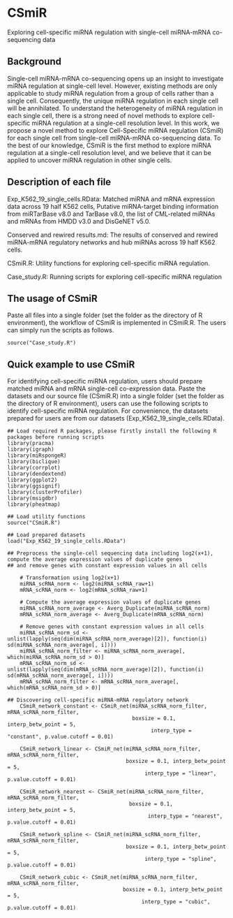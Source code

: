 # CSmiR
Exploring cell-specific miRNA regulation with single-cell miRNA-mRNA co-sequencing data

## Background
Single-cell miRNA-mRNA co-sequencing opens up an insight to investigate miRNA regulation at single-cell level. However, existing methods are only applicable to study miRNA regulation from a group of cells rather than a single cell. Consequently, the unique miRNA regulation in each single cell will be annihilated. To understand the heterogeneity of miRNA regulation in each single cell, there is a strong need of novel methods to explore cell-specific miRNA regulation at a single-cell resolution level. In this work, we propose a novel method to explore Cell-Specific miRNA regulation (CSmiR) for each single cell from single-cell miRNA-mRNA co-sequencing data. To the best of our knowledge, CSmiR is the first method to explore miRNA regulation at a single-cell resolution level, and we believe that it can be applied to uncover miRNA regulation in other single cells.

## Description of each file
Exp_K562_19_single_cells.RData: Matched miRNA and mRNA expression data across 19 half K562 cells, Putative miRNA-target binding information from miRTarBase v8.0 and TarBase v8.0, the list of CML-related miRNAs and mRNAs from HMDD v3.0 and DisGeNET v5.0.

Conserved and rewired results.md: The results of conserved and rewired miRNA-mRNA regulatory networks and hub miRNAs across 19 half K562 cells.

CSmiR.R: Utility functions for exploring cell-specific miRNA regulation.

Case_study.R: Running scripts for exploring cell-specific miRNA regulation

## The usage of CSmiR
Paste all files into a single folder (set the folder as the directory of R environment), the workflow of CSmiR is implemented in CSmiR.R. The users can simply run the scripts as follows.

```{r echo=FALSE, results='hide', message=FALSE}
source("Case_study.R")
```
## Quick example to use CSmiR
For identifying cell-specific miRNA regulation, users should prepare matched miRNA and mRNA single-cell co-expression data. Paste the datasets and our source file (CSmiR.R) into a single folder (set the folder as the directory of R environment), users can use the following scripts to identify cell-specific miRNA regulation. For convenience, the datasets prepared for users are from our datasets (Exp_K562_19_single_cells.RData).

```{r echo=FALSE, results='hide', message=FALSE}
## Load required R packages, please firstly install the following R packages before running scripts
library(pracma)
library(igraph)
library(miRspongeR)
library(biclique)
library(corrplot)
library(dendextend)
library(ggplot2)
library(ggsignif)
library(clusterProfiler)
library(msigdbr)
library(pheatmap)

## Load utility functions
source("CSmiR.R")

## Load prepared datasets
load("Exp_K562_19_single_cells.RData")

## Preprocess the single-cell sequencing data including log2(x+1), compute the average expression values of duplicate genes
## and remove genes with constant expression values in all cells

    # Transformation using log2(x+1)
    miRNA_scRNA_norm <- log2(miRNA_scRNA_raw+1)
    mRNA_scRNA_norm <- log2(mRNA_scRNA_raw+1)

    # Compute the average expression values of duplicate genes
    miRNA_scRNA_norm_average <- Averg_Duplicate(miRNA_scRNA_norm)
    mRNA_scRNA_norm_average <- Averg_Duplicate(mRNA_scRNA_norm)

    # Remove genes with constant expression values in all cells
    miRNA_scRNA_norm_sd <- unlist(lapply(seq(dim(miRNA_scRNA_norm_average)[2]), function(i) sd(miRNA_scRNA_norm_average[, i])))
    miRNA_scRNA_norm_filter <- miRNA_scRNA_norm_average[, which(miRNA_scRNA_norm_sd > 0)]
    mRNA_scRNA_norm_sd <- unlist(lapply(seq(dim(mRNA_scRNA_norm_average)[2]), function(i) sd(mRNA_scRNA_norm_average[, i])))
    mRNA_scRNA_norm_filter <- mRNA_scRNA_norm_average[, which(mRNA_scRNA_norm_sd > 0)]

## Discovering cell-specific miRNA-mRNA regulatory network   
    CSmiR_network_constant <- CSmiR_net(miRNA_scRNA_norm_filter, mRNA_scRNA_norm_filter, 
                                        boxsize = 0.1, interp_betw_point = 5, 
			                                  interp_type = "constant", p.value.cutoff = 0.01)

    CSmiR_network_linear <- CSmiR_net(miRNA_scRNA_norm_filter, mRNA_scRNA_norm_filter, 
                                      boxsize = 0.1, interp_betw_point = 5, 
			                                interp_type = "linear", p.value.cutoff = 0.01)

    CSmiR_network_nearest <- CSmiR_net(miRNA_scRNA_norm_filter, mRNA_scRNA_norm_filter, 
                                       boxsize = 0.1, interp_betw_point = 5, 
			                                 interp_type = "nearest", p.value.cutoff = 0.01)

    CSmiR_network_spline <- CSmiR_net(miRNA_scRNA_norm_filter, mRNA_scRNA_norm_filter, 
                                      boxsize = 0.1, interp_betw_point = 5, 
			                                interp_type = "spline", p.value.cutoff = 0.01)

    CSmiR_network_cubic <- CSmiR_net(miRNA_scRNA_norm_filter, mRNA_scRNA_norm_filter, 
                                     boxsize = 0.1, interp_betw_point = 5, 
			                               interp_type = "cubic", p.value.cutoff = 0.01)  
```




